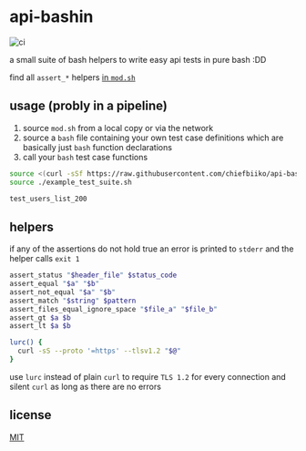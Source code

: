 # api-bashin

![ci](https://github.com/chiefbiiko/api-bashin/workflows/ci/badge.svg)

a small suite of bash helpers to write easy api tests in pure bash :DD

find all `assert_*` helpers [in `mod.sh`](./mod.sh)

## usage (probly in a pipeline)

1. source `mod.sh` from a local copy or via the network
2. source a `bash` file containing your own test case definitions which are basically just `bash` function declarations
3. call your `bash` test case functions

```bash
source <(curl -sSf https://raw.githubusercontent.com/chiefbiiko/api-bashin/master/mod.ts)
source ./example_test_suite.sh

test_users_list_200
```

## helpers

if any of the assertions do not hold true an error is printed to `stderr` and the helper calls `exit 1`

```bash
assert_status "$header_file" $status_code
assert_equal "$a" "$b"
assert_not_equal "$a" "$b"
assert_match "$string" $pattern
assert_files_equal_ignore_space "$file_a" "$file_b"
assert_gt $a $b
assert_lt $a $b

lurc() {
  curl -sS --proto '=https' --tlsv1.2 "$@"
}
```


use `lurc` instead of plain `curl` to require `TLS 1.2` for every connection and silent `curl` as long as there are no errors

## license

[MIT](./LICENSE)